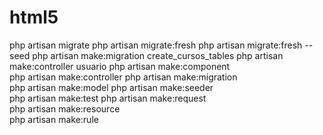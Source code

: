 # html5

php artisan migrate
php artisan migrate:fresh
php artisan migrate:fresh --seed
php artisan make:migration create_cursos_tables
php artisan make:controller usuario
php artisan make:component                      
php artisan make:controller
php artisan make:migration                      
php artisan make:model
php artisan make:seeder                         
php artisan make:test
php artisan make:request                        
php artisan make:resource                       
php artisan make:rule
